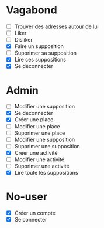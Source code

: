 # Vagabond
- [ ] Trouver des adresses autour de lui
- [ ] Liker
- [ ] Disliker
- [x] Faire un supposition
- [ ] Supprimer sa supposition
- [x] Lire ces suppositions
- [x] Se déconnecter
# Admin
- [ ] Modifier une supposition
- [x] Se déconnecter
- [x] Créer une place
- [ ] Modifier une place
- [ ] Supprimer une place
- [ ] Modifier une supposition
- [ ] Supprimer une supposition
- [x] Créer une activité
- [ ] Modifier une activité
- [ ] Supprimer une activité
- [x] Lire toute les suppositions
# No-user
- [x] Créer un compte
- [x] Se connecter